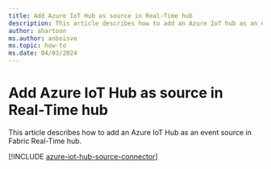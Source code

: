 ```yaml
---
title: Add Azure IoT Hub as source in Real-Time hub
description: This article describes how to add an Azure IoT hub as an event source in Fabric Real-Time hub. 
author: ahartoon
ms.author: anboisve
ms.topic: how-to
ms.date: 04/03/2024
---
```


# Add Azure IoT Hub as source in Real-Time hub
This article describes how to add an Azure IoT Hub as an event source in Fabric Real-Time hub. 

[!INCLUDE [azure-iot-hub-source-connector](../real-time-intelligence/event-streams/includes/azure-iot-hub-source-connector.md)]